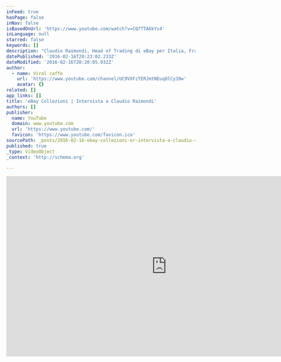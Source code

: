 ```yaml
---
inFeed: true
hasPage: false
inNav: false
isBasedOnUrl: 'https://www.youtube.com/watch?v=CQ7TTA6kYs4'
inLanguage: null
starred: false
keywords: []
description: "Claudio Raimondi, Head of Trading di eBay per Italia, Francia e Spagna ai nostri microfoni ha presentato eBay Collezioni, nuovo e importante tassello per l'Inspired Shopping."
datePublished: '2016-02-16T20:23:02.233Z'
dateModified: '2016-02-16T20:20:05.932Z'
author:
  - name: Viral caffe
    url: 'https://www.youtube.com/channel/UC9VXFzTERJmtNEuq8lCy39w'
    avatar: {}
related: []
app_links: []
title: 'eBay Collezioni | Intervista a Claudio Raimondi'
authors: []
publisher:
  name: YouTube
  domain: www.youtube.com
  url: 'https://www.youtube.com/'
  favicon: 'https://www.youtube.com/favicon.ico'
sourcePath: _posts/2016-02-16-ebay-collezioni-or-intervista-a-claudio-raimondi.md
published: true
_type: VideoObject
_context: 'http://schema.org'

---
```

<iframe src="https://cdn.embedly.com/widgets/media.html?src=https%3A%2F%2Fwww.youtube.com%2Fembed%2FCQ7TTA6kYs4%3Ffeature%3Doembed&amp;url=https%3A%2F%2Fwww.youtube.com%2Fwatch%3Fv%3DCQ7TTA6kYs4&amp;image=https%3A%2F%2Fi.ytimg.com%2Fvi%2FCQ7TTA6kYs4%2Fhqdefault.jpg&amp;key=b7d04c9b404c499eba89ee7072e1c4f7&amp;type=text%2Fhtml&amp;schema=youtube" width="854" height="480" scrolling="no" frameborder="0" allowfullscreen="allowfullscreen" style=""></iframe>